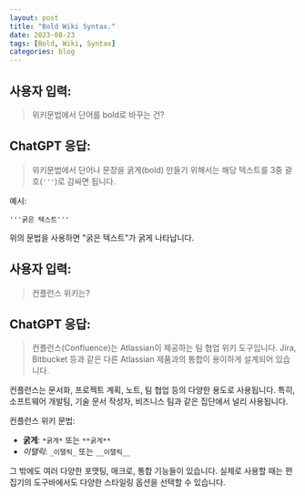 ```yaml
---
layout: post
title: "Bold Wiki Syntax."
date: 2023-08-23
tags: [Bold, Wiki, Syntax]
categories: blog
---
```


## 사용자 입력:
> 위키문법에서 단어를 bold로 바꾸는 건?

## ChatGPT 응답:
> 위키문법에서 단어나 문장을 굵게(bold) 만들기 위해서는 해당 텍스트를 3중 괄호(`'''`)로 감싸면 됩니다.

예시:
```
'''굵은 텍스트'''
```

위의 문법을 사용하면 "굵은 텍스트"가 굵게 나타납니다.

## 사용자 입력:
> 컨플런스 위키는?

## ChatGPT 응답:
> 컨플런스(Confluence)는 Atlassian이 제공하는 팀 협업 위키 도구입니다. Jira, Bitbucket 등과 같은 다른 Atlassian 제품과의 통합이 용이하게 설계되어 있습니다. 

컨플런스는 문서화, 프로젝트 계획, 노트, 팀 협업 등의 다양한 용도로 사용됩니다. 특히, 소프트웨어 개발팀, 기술 문서 작성자, 비즈니스 팀과 같은 집단에서 널리 사용됩니다.

컨플런스 위키 문법:
- **굵게**: `*굵게*` 또는 `**굵게**`
- *이탤릭*: `_이탤릭_` 또는 `__이탤릭__`

그 밖에도 여러 다양한 포맷팅, 매크로, 통합 기능들이 있습니다. 실제로 사용할 때는 편집기의 도구바에서도 다양한 스타일링 옵션을 선택할 수 있습니다.

